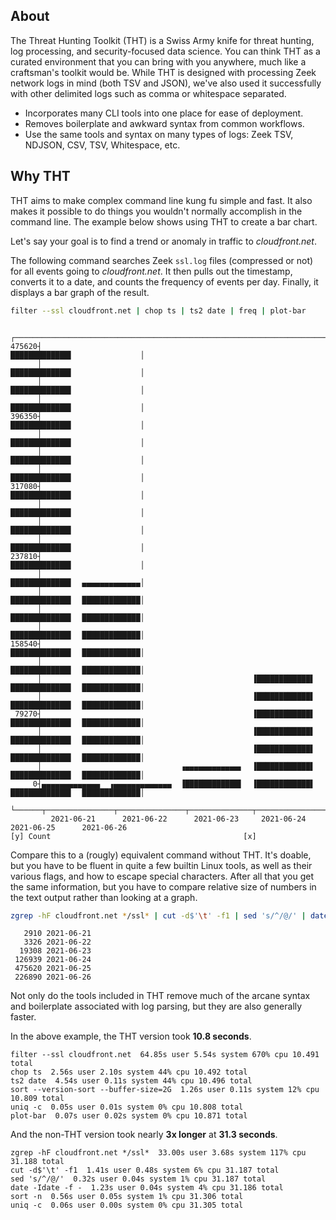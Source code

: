 ## About

The Threat Hunting Toolkit (<span title="aka Think Happy Thoughts  (⌒‿⌒)">THT</span>) is a Swiss Army knife for threat hunting, log processing, and security-focused data science. You can think THT as a curated environment that you can bring with you anywhere, much like a craftsman's toolkit would be. While THT is designed with processing Zeek network logs in mind (both TSV and JSON), we've also used it successfully with other delimited logs such as comma or whitespace separated.

- Incorporates many CLI tools into one place for ease of deployment.
- Removes boilerplate and awkward syntax from common workflows.
- Use the same tools and syntax on many types of logs: Zeek TSV, NDJSON, CSV, TSV, Whitespace, etc.

## Why THT

THT aims to make complex command line kung fu simple and fast. It also makes it possible to do things you wouldn't normally accomplish in the command line. The example below shows using THT to create a bar chart.

Let's say your goal is to find a trend or anomaly in traffic to _cloudfront.net_.

The following command searches Zeek `ssl.log` files (compressed or not) for all events going to _cloudfront.net_. It then pulls out the timestamp, converts it to a date, and counts the frequency of events per day. Finally, it displays a bar graph of the result.

```bash
filter --ssl cloudfront.net | chop ts | ts2 date | freq | plot-bar 
```
          ┌────────────────────────────────────────────────────────────────────────────────────────────┐
    475620┤                                                               █████████████▌               │
          │                                                               █████████████▌               │
          │                                                               █████████████▌               │
          │                                                               █████████████▌               │
    396350┤                                                               █████████████▌               │
          │                                                               █████████████▌               │
          │                                                               █████████████▌               │
          │                                                               █████████████▌               │
    317080┤                                                               █████████████▌               │
          │                                                               █████████████▌               │
          │                                                               █████████████▌               │
          │                                                               █████████████▌               │
    237810┤                                                               █████████████▌               │
          │                                                               █████████████▌  ▄▄▄▄▄▄▄▄▄▄▄▄▄│
          │                                                               █████████████▌  █████████████│
          │                                                               █████████████▌  █████████████│
          │                                                               █████████████▌  █████████████│
    158540┤                                                               █████████████▌  █████████████│
          │                                                               █████████████▌  █████████████│
          │                                               ▐████████████▌  █████████████▌  █████████████│
          │                                               ▐████████████▌  █████████████▌  █████████████│
     79270┤                                               ▐████████████▌  █████████████▌  █████████████│
          │                                               ▐████████████▌  █████████████▌  █████████████│
          │                                               ▐████████████▌  █████████████▌  █████████████│
          │                               ▗▄▄▄▄▄▄▄▄▄▄▄▄▖  ▐████████████▌  █████████████▌  █████████████│
         0┤▄▄▄▄▄▄▄▄▄▄▄▄▄  ▗▄▄▄▄▄▄▄▄▄▄▄▄▄  ▐████████████▌  ▐████████████▌  █████████████▌  █████████████│
          └──────┬───────────────┬───────────────┬──────────────┬───────────────┬───────────────┬──────┘
             2021-06-21      2021-06-22      2021-06-23     2021-06-24      2021-06-25      2021-06-26  
    [y] Count                                           [x]                                             

Compare this to a (rougly) equivalent command without THT. It's doable, but you have to be fluent in quite a few builtin Linux tools, as well as their various flags, and how to escape special characters. After all that you get the same information, but you have to compare relative size of numbers in the text output rather than looking at a graph.

```bash
zgrep -hF cloudfront.net */ssl* | cut -d$'\t' -f1 | sed 's/^/@/' | date -Idate -f - | sort -nr | uniq -c
```

       2910 2021-06-21
       3326 2021-06-22
      19308 2021-06-23
     126939 2021-06-24
     475620 2021-06-25
     226890 2021-06-26

Not only do the tools included in THT remove much of the arcane syntax and boilerplate associated with log parsing, but they are also generally faster. 

In the above example, the THT version took **10.8 seconds**.

    filter --ssl cloudfront.net  64.85s user 5.54s system 670% cpu 10.491 total
    chop ts  2.56s user 2.10s system 44% cpu 10.492 total
    ts2 date  4.54s user 0.11s system 44% cpu 10.496 total
    sort --version-sort --buffer-size=2G  1.26s user 0.11s system 12% cpu 10.809 total
    uniq -c  0.05s user 0.01s system 0% cpu 10.808 total
    plot-bar  0.07s user 0.02s system 0% cpu 10.871 total

And the non-THT version took nearly **3x longer** at **31.3 seconds**.

    zgrep -hF cloudfront.net */ssl*  33.00s user 3.68s system 117% cpu 31.188 total
    cut -d$'\t' -f1  1.41s user 0.48s system 6% cpu 31.187 total
    sed 's/^/@/'  0.32s user 0.04s system 1% cpu 31.187 total
    date -Idate -f -  1.23s user 0.04s system 4% cpu 31.186 total
    sort -n  0.56s user 0.05s system 1% cpu 31.306 total
    uniq -c  0.06s user 0.00s system 0% cpu 31.305 total                                  